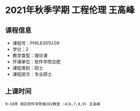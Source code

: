 # 2021年秋季学期 工程伦理 王高峰






## 课程信息

- 课程号：PHIL6301U.09
- 学分：2
- 教学类型：理论课
- 开课单位：软件学院合肥
- 课程类别：硕士
- 课程层次：专业硕士

## 上课时间

```
9~18周 南区软件学院楼202教室 :4(6,7,8,9) 王高峰
```

